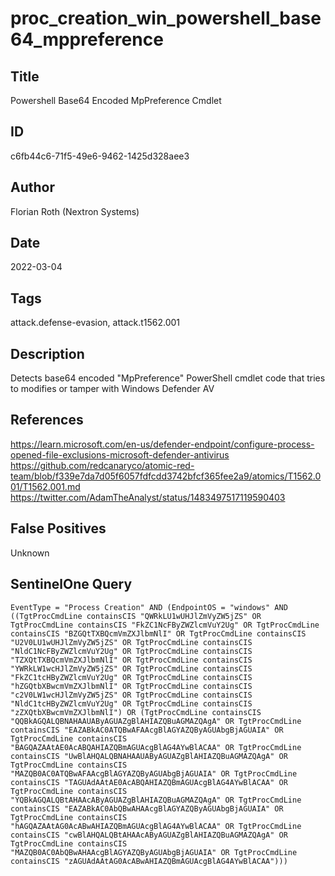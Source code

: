 # proc_creation_win_powershell_base64_mppreference

## Title
Powershell Base64 Encoded MpPreference Cmdlet

## ID
c6fb44c6-71f5-49e6-9462-1425d328aee3

## Author
Florian Roth (Nextron Systems)

## Date
2022-03-04

## Tags
attack.defense-evasion, attack.t1562.001

## Description
Detects base64 encoded "MpPreference" PowerShell cmdlet code that tries to modifies or tamper with Windows Defender AV

## References
https://learn.microsoft.com/en-us/defender-endpoint/configure-process-opened-file-exclusions-microsoft-defender-antivirus
https://github.com/redcanaryco/atomic-red-team/blob/f339e7da7d05f6057fdfcdd3742bfcf365fee2a9/atomics/T1562.001/T1562.001.md
https://twitter.com/AdamTheAnalyst/status/1483497517119590403

## False Positives
Unknown

## SentinelOne Query
```
EventType = "Process Creation" AND (EndpointOS = "windows" AND ((TgtProcCmdLine containsCIS "QWRkLU1wUHJlZmVyZW5jZS" OR TgtProcCmdLine containsCIS "FkZC1NcFByZWZlcmVuY2Ug" OR TgtProcCmdLine containsCIS "BZGQtTXBQcmVmZXJlbmNlI" OR TgtProcCmdLine containsCIS "U2V0LU1wUHJlZmVyZW5jZS" OR TgtProcCmdLine containsCIS "NldC1NcFByZWZlcmVuY2Ug" OR TgtProcCmdLine containsCIS "TZXQtTXBQcmVmZXJlbmNlI" OR TgtProcCmdLine containsCIS "YWRkLW1wcHJlZmVyZW5jZS" OR TgtProcCmdLine containsCIS "FkZC1tcHByZWZlcmVuY2Ug" OR TgtProcCmdLine containsCIS "hZGQtbXBwcmVmZXJlbmNlI" OR TgtProcCmdLine containsCIS "c2V0LW1wcHJlZmVyZW5jZS" OR TgtProcCmdLine containsCIS "NldC1tcHByZWZlcmVuY2Ug" OR TgtProcCmdLine containsCIS "zZXQtbXBwcmVmZXJlbmNlI") OR (TgtProcCmdLine containsCIS "QQBkAGQALQBNAHAAUAByAGUAZgBlAHIAZQBuAGMAZQAgA" OR TgtProcCmdLine containsCIS "EAZABkAC0ATQBwAFAAcgBlAGYAZQByAGUAbgBjAGUAIA" OR TgtProcCmdLine containsCIS "BAGQAZAAtAE0AcABQAHIAZQBmAGUAcgBlAG4AYwBlACAA" OR TgtProcCmdLine containsCIS "UwBlAHQALQBNAHAAUAByAGUAZgBlAHIAZQBuAGMAZQAgA" OR TgtProcCmdLine containsCIS "MAZQB0AC0ATQBwAFAAcgBlAGYAZQByAGUAbgBjAGUAIA" OR TgtProcCmdLine containsCIS "TAGUAdAAtAE0AcABQAHIAZQBmAGUAcgBlAG4AYwBlACAA" OR TgtProcCmdLine containsCIS "YQBkAGQALQBtAHAAcAByAGUAZgBlAHIAZQBuAGMAZQAgA" OR TgtProcCmdLine containsCIS "EAZABkAC0AbQBwAHAAcgBlAGYAZQByAGUAbgBjAGUAIA" OR TgtProcCmdLine containsCIS "hAGQAZAAtAG0AcABwAHIAZQBmAGUAcgBlAG4AYwBlACAA" OR TgtProcCmdLine containsCIS "cwBlAHQALQBtAHAAcAByAGUAZgBlAHIAZQBuAGMAZQAgA" OR TgtProcCmdLine containsCIS "MAZQB0AC0AbQBwAHAAcgBlAGYAZQByAGUAbgBjAGUAIA" OR TgtProcCmdLine containsCIS "zAGUAdAAtAG0AcABwAHIAZQBmAGUAcgBlAG4AYwBlACAA")))

```
